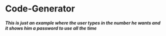 # Code-Generator
<h4><i>This is just an example where the user types in the number he wants and it shows him a password to use all the time</i></h4>
